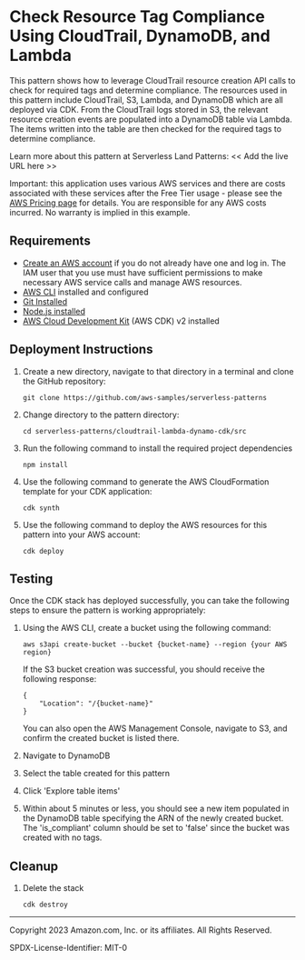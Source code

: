 # Check Resource Tag Compliance Using CloudTrail, DynamoDB, and Lambda

This pattern shows how to leverage CloudTrail resource creation API calls to check for required tags and determine compliance. The resources used in this pattern include CloudTrail, S3, Lambda, and DynamoDB which are all deployed via CDK. From the CloudTrail logs stored in S3, the relevant resource creation events are populated into a DynamoDB table via Lambda. The items written into the table are then checked for the required tags to determine compliance. 

Learn more about this pattern at Serverless Land Patterns: << Add the live URL here >>

Important: this application uses various AWS services and there are costs associated with these services after the Free Tier usage - please see the [AWS Pricing page](https://aws.amazon.com/pricing/) for details. You are responsible for any AWS costs incurred. No warranty is implied in this example.

## Requirements

* [Create an AWS account](https://portal.aws.amazon.com/gp/aws/developer/registration/index.html) if you do not already have one and log in. The IAM user that you use must have sufficient permissions to make necessary AWS service calls and manage AWS resources.
* [AWS CLI](https://docs.aws.amazon.com/cli/latest/userguide/install-cliv2.html) installed and configured
* [Git Installed](https://git-scm.com/book/en/v2/Getting-Started-Installing-Git)
* [Node.js installed](https://nodejs.org/en/download)
* [AWS Cloud Development Kit](https://docs.aws.amazon.com/cdk/v2/guide/getting_started.html) (AWS CDK) v2 installed

## Deployment Instructions

1. Create a new directory, navigate to that directory in a terminal and clone the GitHub repository:
    ``` 
    git clone https://github.com/aws-samples/serverless-patterns
    ```
1. Change directory to the pattern directory:
    ```
    cd serverless-patterns/cloudtrail-lambda-dynamo-cdk/src
    ```
1. Run the following command to install the required project dependencies
    ```
    npm install
    ```
1. Use the following command to generate the AWS CloudFormation template for your CDK application:
    ```
    cdk synth
    ```
1. Use the following command to deploy the AWS resources for this pattern into your AWS account:
    ```
    cdk deploy
    ```
## Testing

Once the CDK stack has deployed successfully, you can take the following steps to ensure the pattern is working appropriately:
1. Using the AWS CLI, create a bucket using the following command:
    ```
    aws s3api create-bucket --bucket {bucket-name} --region {your AWS region}
    ```
    If the S3 bucket creation was successful, you should receive the following response:
    ```
    {
        "Location": "/{bucket-name}"
    }
    ```
    You can also open the AWS Management Console, navigate to S3, and confirm the created bucket is listed there.

1. Navigate to DynamoDB

1. Select the table created for this pattern

1. Click 'Explore table items'

1. Within about 5 minutes or less, you should see a new item populated in the DynamoDB table specifying the ARN of the newly created bucket. The 'is_compliant' column should be set to 'false' since the bucket was created with no tags. 

## Cleanup
 
1. Delete the stack
    ```
    cdk destroy
    ```
----
Copyright 2023 Amazon.com, Inc. or its affiliates. All Rights Reserved.

SPDX-License-Identifier: MIT-0
